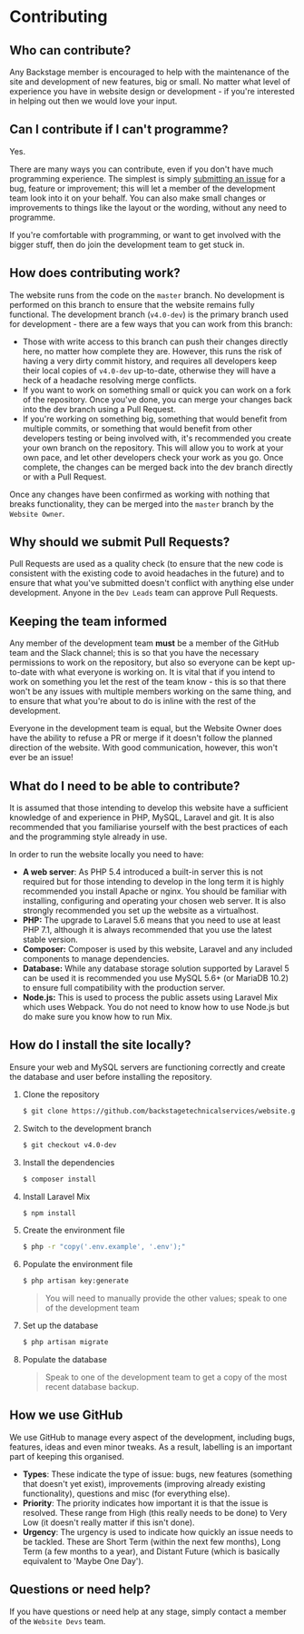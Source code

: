 # Contributing

## Who can contribute?
Any Backstage member is encouraged to help with the maintenance of the site and development of new features, big or small. No matter what level of experience
 you have in website design or development - if you're interested in helping out then we would love your input.
 
## Can I contribute if I can't programme?
Yes.

There are many ways you can contribute, even if you don't have much programming experience. The simplest is simply
[submitting an issue](http://github.com/backstagetechnicalservices/website/issues) for a bug, feature or improvement; this will let a member of the 
development team look into it on your behalf. You can also make small changes or improvements to things like the layout or the wording, without any need to 
programme.

If you're comfortable with programming, or want to get involved with the bigger stuff, then do join the development team to get stuck in.
 
## How does contributing work?
The website runs from the code on the `master` branch. No development is performed on this branch to ensure that the website remains fully functional. The 
development branch (`v4.0-dev`) is the primary branch used for development - there are a few ways that you can work from this branch: 

* Those with write access to this branch can push their changes directly here, no matter how complete they are. However, this runs the risk of having a very 
dirty commit history, and requires all developers keep their local copies of `v4.0-dev` up-to-date, otherwise they will have a heck of a headache resolving 
merge conflicts.
* If you want to work on something small or quick you can work on a fork of the repository. Once you've done, you can merge your changes back into the dev 
branch using a Pull Request.
* If you're working on something big, something that would benefit from multiple commits, or something that would benefit from other developers testing or 
being involved with, it's recommended you create your own branch on the repository. This will allow you to work at your own pace, and let other developers 
check your work as you go. Once complete, the changes can be merged back into the dev branch directly or with a Pull Request.

Once any changes have been confirmed as working with nothing that breaks functionality, they can be merged into the `master` branch by the `Website Owner`.

## Why should we submit Pull Requests?
Pull Requests are used as a quality check (to ensure that the new code is consistent with the existing code to avoid headaches in the 
future) and to ensure that what you've submitted doesn't conflict with anything else under development. Anyone in the `Dev Leads` team can approve Pull 
Requests.

## Keeping the team informed
Any member of the development team **must** be a member of the GitHub team and the Slack channel; this is so that you have the necessary permissions to 
work on the repository, but also so everyone can be kept up-to-date with what everyone is working on. It is vital that if you intend to work on something you
let the rest of the team know - this is so that there won't be any issues with multiple members working on the same thing, and to ensure that what you're 
about to do is inline with the rest of the development.

Everyone in the development team is equal, but the Website Owner does have the ability to refuse a PR or merge if it doesn't follow the planned direction of 
the website. With good communication, however, this won't ever be an issue!

## What do I need to be able to contribute?
It is assumed that those intending to develop this website have a sufficient knowledge of and experience in PHP, MySQL, Laravel and git. It is also recommended that you familiarise yourself with the best practices of each and the programming style already in use.

In order to run the website locally you need to have:

* **A web server**: As PHP 5.4 introduced a built-in server this is not required but for those intending to develop in the long term it is highly recommended
 you install Apache or nginx. You should be familiar with installing, configuring and operating your chosen web server. It is also strongly recommended you set up the website as a virtualhost.
* **PHP:** The upgrade to Laravel 5.6 means that you need to use at least PHP 7.1, although it is always recommended that you use the latest stable version.
* **Composer:** Composer is used by this website, Laravel and any included components to manage dependencies.
* **Database:** While any database storage solution supported by Laravel 5 can be used it is recommended you use MySQL 5.6+ (or MariaDB 10.2) to ensure full 
compatibility with the production server.
* **Node.js:** This is used to process the public assets using Laravel Mix which uses Webpack. You do not need to know how to use Node.js but do make sure you know how to run Mix.

## How do I install the site locally?
Ensure your web and MySQL servers are functioning correctly and create the database and user before installing the repository.

1. Clone the repository

    ```sh
    $ git clone https://github.com/backstagetechnicalservices/website.git
    ```
    
2. Switch to the development branch

    ```sh
    $ git checkout v4.0-dev
    ```

3. Install the dependencies

    ```sh
    $ composer install
    ```
4. Install Laravel Mix

    ```sh
    $ npm install
    ```
5. Create the environment file

    ```sh
    $ php -r "copy('.env.example', '.env');"
    ```
6. Populate the environment file

    ```sh
    $ php artisan key:generate
    ```
    > You will need to manually provide the other values; speak to one of the development team

7. Set up the database

    ```sh
    $ php artisan migrate
    ```
8. Populate the database

    > Speak to one of the development team to get a copy of the most recent database backup.
    
## How we use GitHub
We use GitHub to manage every aspect of the development, including bugs, features, ideas and even minor tweaks. As a result, labelling is an important part of keeping this organised.

* **Types**: These indicate the type of issue: bugs, new features (something that doesn't yet exist), improvements (improving already existing functionality), questions and misc (for everything else).
* **Priority**: The priority indicates how important it is that the issue is resolved. These range from High (this really needs to be done) to Very Low (it doesn't really matter if this isn't done).
* **Urgency**: The urgency is used to indicate how quickly an issue needs to be tackled. These are Short Term (within the next few months), Long Term (a few months to a year), and Distant Future (which is basically equivalent to 'Maybe One Day').

## Questions or need help?
If you have questions or need help at any stage, simply contact a member of the `Website Devs` team.
